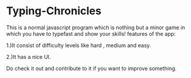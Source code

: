 # Typing-Chronicles
This is a normal javascript program which is nothing but a minor game in which you have to typefast and show your skills!
features of the app:

1.)It consist of difficulty levels like hard , medium and easy.

2.)It has a nice UI.

Do check it out and contribute to it if you want to 
improve something.
